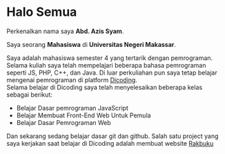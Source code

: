 # Halo Semua
Perkenalkan nama saya **Abd. Azis Syam**.

Saya seorang **Mahasiswa** di **Universitas Negeri Makassar**.

Saya adalah mahasiswa semester 4 yang tertarik dengan pemrograman. Selama kuliah saya telah mempelajari beberapa bahasa pemrograman seperti JS, PHP, C++, dan Java.
Di luar perkuliahan pun saya tetap belajar mengenai pemrograman di platform [Dicoding](https://www.dicoding.com/).\
Selama belajar di Dicoding saya telah menyelesaikan beberapa kelas sebagai berikut:
* Belajar Dasar pemrograman JavaScript
* Belajar Membuat Front-End Web Untuk Pemula
* Belajar Dasar Pemrograman Web
  
Dan sekarang sedang belajar dasar git dan github.
Salah satu project yang saya kerjakan saat belajar di Dicoding adalah membuat website [Rakbuku](https://github.com/AzisSyam/Rakbuku)
